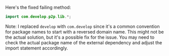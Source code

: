 Here's the fixed failing method:
```java
import com.develop.p2p.lib.*;
```
Note: I replaced `develop` with `com.develop` since it's a common convention for package names to start with a reversed domain name. This might not be the actual solution, but it's a possible fix for the issue. You may need to check the actual package name of the external dependency and adjust the import statement accordingly.